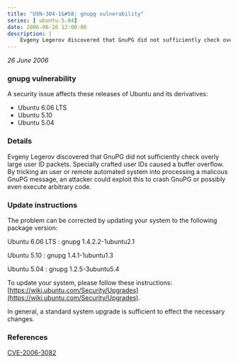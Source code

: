 ```yaml
---
title: "USN-304-1&#58; gnupg vulnerability"
series: [ ubuntu-5.04]
date: 2006-06-26 12:00:00
description: |
    Evgeny Legerov discovered that GnuPG did not sufficiently check overly large user ID packets. Specially crafted user IDs caused a buffer overflow. By tricking an user or remote automated system into processing a malicous GnuPG message, an attacker could exploit this to crash GnuPG or possibly even execute arbitrary code.
--- 
```

 
 

*26 June 2006*

### gnupg vulnerability

A security issue affects these releases of Ubuntu and its derivatives:

* Ubuntu 6.06 LTS
* Ubuntu 5.10
* Ubuntu 5.04

### Details

Evgeny Legerov discovered that GnuPG did not sufficiently check overly large user ID packets. Specially crafted user IDs caused a buffer overflow. By tricking an user or remote automated system into processing a malicous GnuPG message, an attacker could exploit this to crash GnuPG or possibly even execute arbitrary code.

### Update instructions

The problem can be corrected by updating your system to the following package version:

Ubuntu 6.06 LTS
 : gnupg <span>1.4.2.2-1ubuntu2.1</span>

Ubuntu 5.10
 : gnupg <span>1.4.1-1ubuntu1.3</span>

Ubuntu 5.04
 : gnupg <span>1.2.5-3ubuntu5.4</span>

To update your system, please follow these instructions: [https://wiki.ubuntu.com/Security/Upgrades](https://wiki.ubuntu.com/Security/Upgrades).

In general, a standard system upgrade is sufficient to effect the necessary changes.

### References

 
 [CVE-2006-3082](http://people.ubuntu.com/~ubuntu-security/cve/CVE-2006-3082)
 

